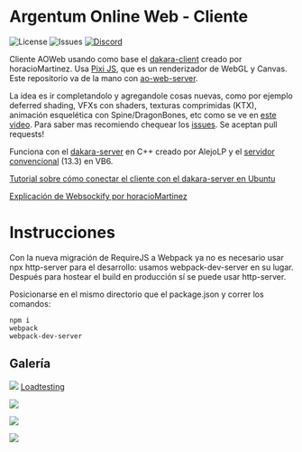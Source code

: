 # Argentum Online Web - Cliente 
![License](https://img.shields.io/github/license/ominousg/ao-web-client.svg) ![Issues](https://img.shields.io/github/issues/ominousg/ao-web-client.svg) [![Discord](https://badgen.net/badge/icon/discord?icon=discord&label)](https://discord.gg/)

Cliente AOWeb usando como base el [dakara-client](https://github.com/horacioMartinez/dakara-client) creado por horacioMartinez. Usa [Pixi JS](https://github.com/pixijs/pixijs), que es un renderizador de WebGL y Canvas. Este repositorio va de la mano con [ao-web-server](https://github.com/ominousg/ao-web-server).

La idea es ir completandolo y agregandole cosas nuevas, como por ejemplo deferred shading, VFXs con shaders, texturas comprimidas (KTX), animación esquelética con Spine/DragonBones, etc como se ve en [este video](https://www.youtube.com/watch?v=LJuugcE5viE). Para saber mas recomiendo chequear los [issues](https://github.com/ominousg/ao-web-client/issues). Se aceptan pull requests!

Funciona con el [dakara-server](https://github.com/DakaraOnline/dakara-server) en C++ creado por AlejoLP y el [servidor convencional](https://www.gs-zone.org/temas/cliente-y-servidor-v0-13-3.86279/) (13.3) en VB6.

[Tutorial sobre cómo conectar el cliente con el dakara-server en Ubuntu](https://www.youtube.com/watch?v=Xm2XIWiqPvs)

[Explicación de Websockify por horacioMartinez](https://github.com/horacioMartinez/dakara-client/wiki/Hostear-servidor-propio)

# Instrucciones

Con la nueva migración de RequireJS a Webpack ya no es necesario usar npx http-server para el desarrollo: usamos webpack-dev-server en su lugar. Después para hostear el build en producción sí se puede usar http-server.

Posicionarse en el mismo directorio que el package.json y correr los comandos:
```
npm i
webpack
webpack-dev-server
```

## Galería

![](https://i.imgur.com/BIpoHvE.png)
[Loadtesting](https://www.youtube.com/watch?v=D8p-pyC8EhM)

![](https://i.imgur.com/3g2XaXN.png)

![](https://i.imgur.com/QmUsBxX.png)

![](https://i.imgur.com/5FXT8ez.png)

